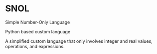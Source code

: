 # SNOL
Simple Number-Only Language

Python based custom language

A simplified custom language that only involves integer and real values, operations, and expressions.
